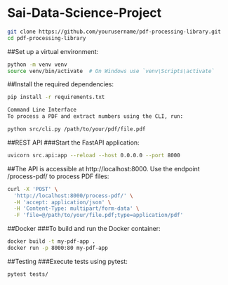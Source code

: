 # Sai-Data-Science-Project
```bash
git clone https://github.com/yourusername/pdf-processing-library.git
cd pdf-processing-library
```
##Set up a virtual environment:

```bash
python -m venv venv
source venv/bin/activate  # On Windows use `venv\Scripts\activate`
```

##Install the required dependencies:
```bash
pip install -r requirements.txt
```

```bash
Command Line Interface
To process a PDF and extract numbers using the CLI, run:
```

```bash
python src/cli.py /path/to/your/pdf/file.pdf
```

##REST API
###Start the FastAPI application:

```bash
uvicorn src.api:app --reload --host 0.0.0.0 --port 8000
```
##The API is accessible at http://localhost:8000. Use the endpoint /process-pdf/ to process PDF files:

```bash
curl -X 'POST' \
  'http://localhost:8000/process-pdf/' \
  -H 'accept: application/json' \
  -H 'Content-Type: multipart/form-data' \
  -F 'file=@/path/to/your/file.pdf;type=application/pdf'
```
##Docker
###To build and run the Docker container:

```bash
docker build -t my-pdf-app .
docker run -p 8000:80 my-pdf-app
```

##Testing
###Execute tests using pytest:

```bash
pytest tests/
```
